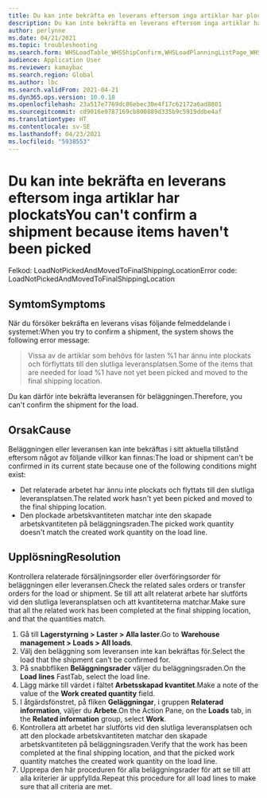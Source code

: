 ```yaml
---
title: Du kan inte bekräfta en leverans eftersom inga artiklar har plockats
description: Du kan inte bekräfta en leverans eftersom inga artiklar har plockats
author: perlynne
ms.date: 04/21/2021
ms.topic: troubleshooting
ms.search.form: WHSLoadTable_WHSShipConfirm,WHSLoadPlanningListPage_WHSShipConfirm,WHSLoadPlanningWorkbench_WHSShipConfirm,WHSTransportLoad_WHSShipConfirm,WHSShipPlanningListPage_WHSShipConfirm,WHSShipmentDetails_WHSShipConfirm,WHSWorkTable_WHSShipConfirm,WHSWorkTableListPage_WHSShipConfirm,Dialog_WHSOutboundShipConfirmController_WHSOutboundShipConfirm
audience: Application User
ms.reviewer: kamaybac
ms.search.region: Global
ms.author: lbc
ms.search.validFrom: 2021-04-21
ms.dyn365.ops.version: 10.0.18
ms.openlocfilehash: 23a517e7769dc86ebec30e4f17c62172a6ad8801
ms.sourcegitcommit: cd9016e9787169cb800889d335b9c5919ddbe4af
ms.translationtype: HT
ms.contentlocale: sv-SE
ms.lasthandoff: 04/23/2021
ms.locfileid: "5938553"
---
```

# <a name="you-cant-confirm-a-shipment-because-items-havent-been-picked"></a><span data-ttu-id="2b6aa-103">Du kan inte bekräfta en leverans eftersom inga artiklar har plockats</span><span class="sxs-lookup"><span data-stu-id="2b6aa-103">You can't confirm a shipment because items haven't been picked</span></span>

<span data-ttu-id="2b6aa-104">Felkod: LoadNotPickedAndMovedToFinalShippingLocation</span><span class="sxs-lookup"><span data-stu-id="2b6aa-104">Error code: LoadNotPickedAndMovedToFinalShippingLocation</span></span>

## <a name="symptoms"></a><span data-ttu-id="2b6aa-105">Symtom</span><span class="sxs-lookup"><span data-stu-id="2b6aa-105">Symptoms</span></span>

<span data-ttu-id="2b6aa-106">När du försöker bekräfta en leverans visas följande felmeddelande i systemet:</span><span class="sxs-lookup"><span data-stu-id="2b6aa-106">When you try to confirm a shipment, the system shows the following error message:</span></span>

> <span data-ttu-id="2b6aa-107">Vissa av de artiklar som behövs för lasten %1 har ännu inte plockats och förflyttats till den slutliga leveransplatsen.</span><span class="sxs-lookup"><span data-stu-id="2b6aa-107">Some of the items that are needed for load %1 have not yet been picked and moved to the final shipping location.</span></span>

<span data-ttu-id="2b6aa-108">Du kan därför inte bekräfta leveransen för beläggningen.</span><span class="sxs-lookup"><span data-stu-id="2b6aa-108">Therefore, you can't confirm the shipment for the load.</span></span>

## <a name="cause"></a><span data-ttu-id="2b6aa-109">Orsak</span><span class="sxs-lookup"><span data-stu-id="2b6aa-109">Cause</span></span>

<span data-ttu-id="2b6aa-110">Beläggningen eller leveransen kan inte bekräftas i sitt aktuella tillstånd eftersom något av följande villkor kan finnas:</span><span class="sxs-lookup"><span data-stu-id="2b6aa-110">The load or shipment can't be confirmed in its current state because one of the following conditions might exist:</span></span>

- <span data-ttu-id="2b6aa-111">Det relaterade arbetet har ännu inte plockats och flyttats till den slutliga leveransplatsen.</span><span class="sxs-lookup"><span data-stu-id="2b6aa-111">The related work hasn't yet been picked and moved to the final shipping location.</span></span>
- <span data-ttu-id="2b6aa-112">Den plockade arbetskvantiteten matchar inte den skapade arbetskvantiteten på beläggningsraden.</span><span class="sxs-lookup"><span data-stu-id="2b6aa-112">The picked work quantity doesn't match the created work quantity on the load line.</span></span>

## <a name="resolution"></a><span data-ttu-id="2b6aa-113">Upplösning</span><span class="sxs-lookup"><span data-stu-id="2b6aa-113">Resolution</span></span>

<span data-ttu-id="2b6aa-114">Kontrollera relaterade försäljningsorder eller överföringsorder för beläggningen eller leveransen.</span><span class="sxs-lookup"><span data-stu-id="2b6aa-114">Check the related sales orders or transfer orders for the load or shipment.</span></span> <span data-ttu-id="2b6aa-115">Se till att allt relaterat arbete har slutförts vid den slutliga leveransplatsen och att kvantiteterna matchar.</span><span class="sxs-lookup"><span data-stu-id="2b6aa-115">Make sure that all the related work has been completed at the final shipping location, and that the quantities match.</span></span>

1. <span data-ttu-id="2b6aa-116">Gå till **Lagerstyrning \> Laster \> Alla laster**.</span><span class="sxs-lookup"><span data-stu-id="2b6aa-116">Go to **Warehouse management \> Loads \> All loads**.</span></span>
1. <span data-ttu-id="2b6aa-117">Välj den beläggning som leveransen inte kan bekräftas för.</span><span class="sxs-lookup"><span data-stu-id="2b6aa-117">Select the load that the shipment can't be confirmed for.</span></span>
1. <span data-ttu-id="2b6aa-118">På snabbfliken **Beläggningsrader** väljer du beläggningsraden.</span><span class="sxs-lookup"><span data-stu-id="2b6aa-118">On the **Load lines** FastTab, select the load line.</span></span>
1. <span data-ttu-id="2b6aa-119">Lägg märke till värdet i fältet **Arbetsskapad kvantitet**.</span><span class="sxs-lookup"><span data-stu-id="2b6aa-119">Make a note of the value of the **Work created quantity** field.</span></span>
1. <span data-ttu-id="2b6aa-120">I åtgärdsfönstret, på fliken **Geläggningar**, i gruppen **Relaterad information**, väljer du **Arbete**.</span><span class="sxs-lookup"><span data-stu-id="2b6aa-120">On the Action Pane, on the **Loads** tab, in the **Related information** group, select **Work**.</span></span>
1. <span data-ttu-id="2b6aa-121">Kontrollera att arbetet har slutförts vid den slutliga leveransplatsen och att den plockade arbetskvantiteten matchar den skapade arbetskvantiteten på beläggningsraden.</span><span class="sxs-lookup"><span data-stu-id="2b6aa-121">Verify that the work has been completed at the final shipping location, and that the picked work quantity matches the created work quantity on the load line.</span></span>
1. <span data-ttu-id="2b6aa-122">Upprepa den här proceduren för alla beläggningsrader för att se till att alla kriterier är uppfyllda.</span><span class="sxs-lookup"><span data-stu-id="2b6aa-122">Repeat this procedure for all load lines to make sure that all criteria are met.</span></span>
